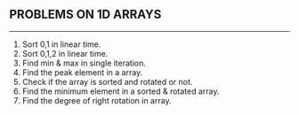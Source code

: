 

##       PROBLEMS ON 1D ARRAYS
----------------------------------------------------------------
1. Sort 0,1 in linear time.
2. Sort 0,1,2 in linear time. 
3. Find min & max in single iteration. 
4. Find the peak element in a array. 
5. Check if the array is sorted and rotated or not. 
6. Find the minimum element in a sorted & rotated array. 
7. Find the degree of right rotation in array. 
